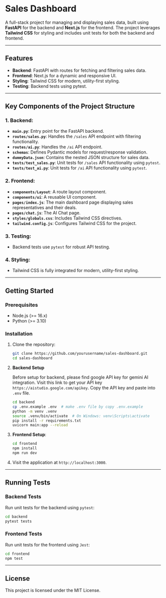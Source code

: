 # Sales Dashboard

A full-stack project for managing and displaying sales data, built using **FastAPI** for the backend and **Next.js** for the frontend. The project leverages **Tailwind CSS** for styling and includes unit tests for both the backend and frontend.

---

## Features

- **Backend**: FastAPI with routes for fetching and filtering sales data.
- **Frontend**: Next.js for a dynamic and responsive UI.
- **Styling**: Tailwind CSS for modern, utility-first styling.
- **Testing**: Backend tests using pytest.

---

## Key Components of the Project Structure

### 1. **Backend**:
   - **`main.py`**: Entry point for the FastAPI backend.
   - **`routes/sales.py`**: Handles the `/sales` API endpoint with filtering functionality.
   - **`routes/ai.py`**: Handles the `/ai` API endpoint.
   - **`schemas`**: Defines Pydantic models for request/response validation.
   - **`dummyData.json`**: Contains the nested JSON structure for sales data.
   - **`tests/test_sales.py`**: Unit tests for `/sales` API functionality using `pytest`.
   - **`tests/test_ai.py`**: Unit tests for `/ai` API functionality using `pytest`.

### 2. **Frontend**:
   - **`components/Layout`**: A route layout component.
   - **`components/ui`**: A reusable UI component.
   - **`pages/index.js`**: The main dashboard page displaying sales representatives and their deals.
   - **`pages/chat.js`**: The AI Chat page.
   - **`styles/globals.css`**: Includes Tailwind CSS directives.
   - **`tailwind.config.js`**: Configures Tailwind CSS for the project.

### 3. **Testing**:
   - Backend tests use `pytest` for robust API testing.

### 4. **Styling**:
   - Tailwind CSS is fully integrated for modern, utility-first styling.

---

## Getting Started

### Prerequisites

- Node.js (>= 16.x)
- Python (>= 3.10)

### Installation

1. Clone the repository:
   ```bash
   git clone https://github.com/yourusername/sales-dashboard.git
   cd sales-dashboard
   ```

2. **Backend Setup**

   Before setup for backend, please find google API key for gemini AI integration.
   Visit this link to get your API key `https://aistudio.google.com/apikey`.
   Copy the API key and paste into `.env` file.
   ```bash
   cd backend
   cp .env.example .env  # make .env file by copy .env.example
   python -m venv .venv
   source .venv/bin/activate  # On Windows: venv\Scripts\activate
   pip install -r requirements.txt
   uvicorn main:app --reload
   ```

3. **Frontend Setup**:
   ```bash
   cd frontend
   npm install
   npm run dev
   ```

4. Visit the application at `http://localhost:3000`.

---

## Running Tests

### Backend Tests
Run unit tests for the backend using `pytest`:
```bash
cd backend
pytest tests
```

### Frontend Tests
Run unit tests for the frontend using `Jest`:
```bash
cd frontend
npm test
```

---

## License

This project is licensed under the MIT License.